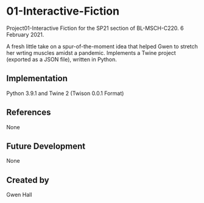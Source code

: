 # 01-Interactive-Fiction
Project01-Interactive Fiction for the SP21 section of BL-MSCH-C220. 6 February 2021.

A fresh little take on a spur-of-the-moment idea that helped Gwen to stretch her wrting muscles amidst a pandemic. Implements a Twine project (exported as a JSON file), written in Python.

## Implementation
Python 3.9.1 and Twine 2 (Twison 0.0.1 Format)

## References
None

## Future Development
None

## Created by
Gwen Hall